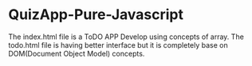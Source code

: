 # QuizApp-Pure-Javascript
The index.html file is a ToDO APP Develop using concepts of array.
The todo.html file is having better interface but it is completely base on DOM(Document Object Model) concepts.
